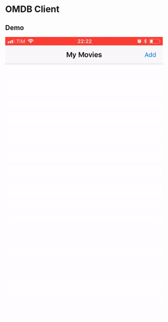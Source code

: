 # OMDB Client

## Demo

![app demo](https://github.com/wviana/OMDBClientIOS/blob/master/demo.gif?raw=true "App Demostration")
